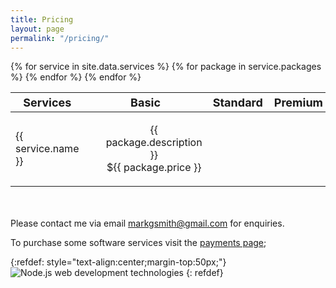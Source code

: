 ```yaml
---
title: Pricing
layout: page
permalink: "/pricing/"
---
```


<table style="width:100%; table-layout:fixed; margin-bottom:50px;">
  <thead>
    <tr style="font-size:18px">
      <th>Services</th>
      <th>Basic</th>
      <th>Standard</th> 
      <th>Premium</th>
    </tr>
  </thead>
  <tbody>
  {% for service in site.data.services %}
    <tr>
      <td>{{ service.name }}</td>
      {% for package in service.packages %}  
      <td>
        <ul style="list-style-type:none; text-align:center;">
          <li>{{ package.description }}</li>
          <li>${{ package.price }}</li>
        </ul>
      </td>
      {% endfor %}
    </tr>
  {% endfor %}
  </tbody>
</table>

Please contact me via email markgsmith@gmail.com for enquiries.

To purchase some software services visit  the [payments page](https://markjgsmith.com/payments/selection);

{:refdef: style="text-align:center;margin-top:50px;"}
![Node.js web development technologies]({{site.baseurl}}/assets/images/nodejs-web-development-technologies.png)
{: refdef}
